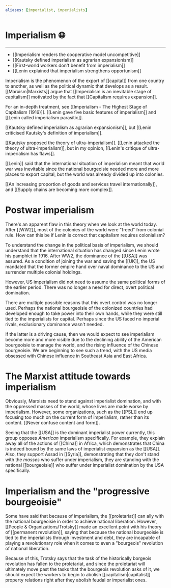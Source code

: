 ```yaml
---
aliases: [imperialist, imperialists]
---
```

# Imperialism 🌐
---
- [[Imperialism renders the cooperative model uncompetitive]]
- [[Kautsky defined imperialism as agrarian expansionism]]
- [[First-world workers don't benefit from imperialism]]
- [[Lenin explained that imperialism strengthens opportunism]]

Imperialism is the phenomenon of the export of [[capital]] from one country to another, as well as the political dynamic that develops as a result. [[Marxism|Marxists]] argue that [[Imperialism is an inevitable stage of capitalism]] motivated by the fact that [[Capitalism requires expansion]]. 

For an in-depth treatment, see [[Imperialism - The Highest Stage of Capitalism (1916)]]. [[Lenin gave five basic features of imperialism]] and [[Lenin called imperialism parasitic]]. 

[[Kautsky defined imperialism as agrarian expansionism]], but [[Lenin criticised Kautsky's definition of imperialism]]. 

[[Kautsky proposed the theory of ultra-imperialism]]. [[Lenin attacked the theory of ultra-imperialism]], but in my opinion, [[Lenin's critique of ultra-imperialism has flaws]]. 

[[Lenin]] said that the international situation of imperialism meant that world war was inevitable since the national bourgeoisie needed more and more places to export capital, but the world was already divided up into colonies. 

[[An increasing proportion of goods and services travel internationally]], and [[Supply chains are becoming more complex]]. 

# Postwar imperialism
There's an apparent flaw in this theory when we look at the world today. After [[WW2]], most of the colonies of the world were "freed" from colonial rule. How can this be if Lenin is correct that capitalism requires colonialism?

To understand the change in the political basis of imperialism, we should understand that the international situation has changed since Lenin wrote his pamphlet in 1916. After WW2, the dominance of the [[USA]] was assured. As a condition of joining the war and saving the [[UK]], the US mandated that the former empire hand over naval dominance to the US and surrender multiple colonial holdings. 

However, US imperialism did not need to assume the same political forms of the earlier period. There was no longer a need for direct, overt political domination. 

There are multiple possible reasons that this overt control was no longer used. Perhaps the national bourgeoisie of the colonized countries had developed enough to take power into their own hands, while they were still tied to the imperialists for capital. Perhaps since the US faced no imperial rivals, exclusionary dominance wasn't needed. 

If the latter is a driving cause, then we would expect to see imperialism become more and more visible due to the declining ability of the American bourgeoisie to manage the world, and the rising influence of the Chinese bourgeoisie. We are beginning to see such a trend, with the US media obsessed with Chinese influence in Southeast Asia and East Africa. 

# The Marxist attitude towards imperialism
Obviously, Marxists need to stand against imperialist domination, and with the oppressed masses of the world, whose lives are made worse by imperialism. However, some organizations, such as the [[PSL]] end up focusing too much on the current form of imperialism, rather than its content. [[Never confuse content and form]]. 

Seeing that the [[USA]] is the dominant imperialist power currently, this group opposes *American* imperialism specifically. For example, they explain away all of the actions of [[China]] in Africa, which demonstrates that China is indeed bound by the same laws of imperialist expansion as the [[USA]]. Also, they support Assad in [[Syria]], demonstrating that they don't stand with the *masses* who suffer under imperialism, they are standing with the national [[bourgeoisie]] who suffer under imperialist domination by the USA specifically. 

# Imperialism and the "progressive bourgeoisie"
Some have said that because of imperialism, the [[proletariat]] can ally with the national bourgeoisie in order to achieve national liberation. However, [[People & Organizations/Trotsky]] made an excellent point with his theory of [[permanent revolution]], saying that because the national bourgeoisie is tied to the imperialists through investment and debt, they are incapable of playing a revolutionary role when it comes to even a "bourgeois" revolution of national liberation. 

Because of this, Trotsky says that the task of the historically borgeois revolution has fallen to the proletariat, and since the proletariat will ultimately move past the tasks that the bourgeois revolution asks of it, we should expect the workers to begin to abolish [[capitalism|capitalist]] property relations right after they abolish feudal or imperialist ones. 